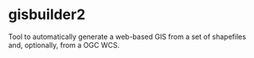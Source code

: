 # gisbuilder2

Tool to automatically generate a web-based GIS from a set of shapefiles and, optionally, from a OGC WCS.

